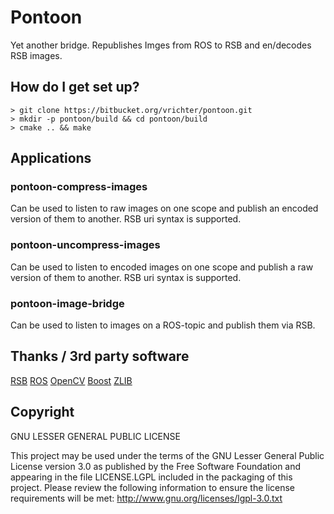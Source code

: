 # Pontoon

Yet another bridge. Republishes Imges from ROS to RSB and en/decodes RSB images.

## How do I get set up? ###

    > git clone https://bitbucket.org/vrichter/pontoon.git
    > mkdir -p pontoon/build && cd pontoon/build
    > cmake .. && make

## Applications

### pontoon-compress-images

Can be used to listen to raw images on one scope and publish an encoded version of them to another.
RSB uri syntax is supported.

### pontoon-uncompress-images

Can be used to listen to encoded images on one scope and publish a raw version of them to another.
RSB uri syntax is supported.

### pontoon-image-bridge

Can be used to listen to images on a ROS-topic and publish them via RSB.

## Thanks / 3rd party software

[RSB](https://code.cor-lab.de/projects/rsb "Robotics Service Bus")
[ROS](http://www.ros.org/ "Robot Operating System")
[OpenCV](http://www.ros.org/ "Open Source Computer Vision Library")
[Boost](http://www.boost.org/ "Boost C++ Libraries")
[ZLIB](http://www.zlib.net/ "zlib")

## Copyright

GNU LESSER GENERAL PUBLIC LICENSE

This project may be used under the terms of the GNU Lesser General
Public License version 3.0 as published by the
Free Software Foundation and appearing in the file LICENSE.LGPL
included in the packaging of this project.  Please review the
following information to ensure the license requirements will
be met: http://www.gnu.org/licenses/lgpl-3.0.txt


